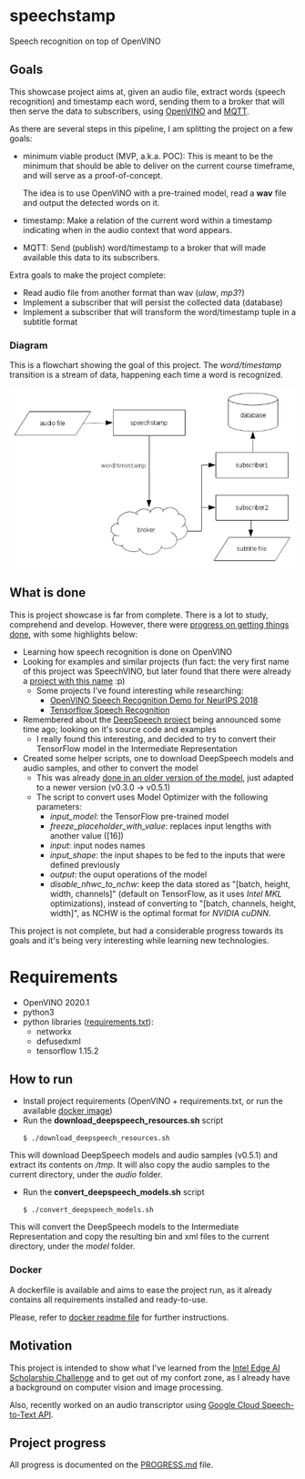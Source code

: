 # speechstamp
Speech recognition on top of OpenVINO

## Goals
This showcase project aims at, given an audio file, extract words (speech
recognition) and timestamp each word, sending them to a broker that will then
serve the data to subscribers, using [OpenVINO](https://software.intel.com/en-us/openvino-toolkit)
and [MQTT](https://mqtt.org/).

As there are several steps in this pipeline, I am splitting the project on a
few goals:

- minimum viable product (MVP, a.k.a. POC):
    This is meant to be the minimum that should be able to deliver on the
    current course timeframe, and will serve as a proof-of-concept.

    The idea is to use OpenVINO with a pre-trained model, read a **wav** file
    and output the detected words on it.
- timestamp:
    Make a relation of the current word within a timestamp indicating when in
    the audio context that word appears.
- MQTT:
    Send (publish) word/timestamp to a broker that will made available this
    data to its subscribers.

Extra goals to make the project complete:

- Read audio file from another format than wav (*ulaw*, *mp3*?)
- Implement a subscriber that will persist the collected data (database)
- Implement a subscriber that will transform the word/timestamp tuple in a
  subtitle format

### Diagram
This is a flowchart showing the goal of this project. The *word/timestamp* transition is a stream of data, happening each time a word is recognized.

![](resources/flowchart.png)

## What is done
This is project showcase is far from complete. There is a lot to study, comprehend and develop. However, there were [progress on getting things done](#project-progress), with some highlights below:
- Learning how speech recognition is done on OpenVINO
- Looking for examples and similar projects (fun fact: the very first name of this project was SpeechVINO, but later found that there were already a [project with this name](https://github.com/Speech-VINO) :p)
    - Some projects I've found interesting while researching:
        - [OpenVINO Speech Recognition Demo for NeurIPS 2018](https://github.com/meshaun9/openvino_speech_recognition)
        - [Tensorflow Speech Recognition](https://github.com/pannous/tensorflow-speech-recognition)
- Remembered about the [DeepSpeech project](https://github.com/mozilla/DeepSpeech) being announced some time ago; looking on it's source code and examples
    - I really found this interesting, and decided to try to convert their TensorFlow model in the Intermediate Representation
- Created some helper scripts, one to download DeepSpeech models and audio samples, and other to convert the model
    - This was already [done in an older version of the model](https://docs.openvinotoolkit.org/latest/_docs_MO_DG_prepare_model_convert_model_tf_specific_Convert_DeepSpeech_From_Tensorflow.html), just adapted to a newer version (v0.3.0 -> v0.5.1)
    - The script to convert uses Model Optimizer with the following parameters:
        - *input_model*: the TensorFlow pre-trained model
        - *freeze_placeholder_with_value*: replaces input lengths with another value ([16])
        - *input*: input nodes names
        - *input_shape*: the input shapes to be fed to the inputs that were defined previously
        - *output*: the ouput operations of the model
        - *disable_nhwc_to_nchw*: keep the data stored as "[batch, height, width, channels]" (default on TensorFlow, as it uses *Intel MKL* optimizations), instead of converting to "[batch, channels, height, width]", as NCHW is the optimal format for *NVIDIA cuDNN*.

This project is not complete, but had a considerable progress towards its goals and it's being very interesting while learning new technologies.

# Requirements
* OpenVINO 2020.1
* python3
* python libraries ([requirements.txt](requirements.txt)):
    * networkx
    * defusedxml
    * tensorflow 1.15.2

## How to run
- Install project requirements (OpenVINO + requirements.txt, or run the available [docker image](#docker))
- Run the **download_deepspeech_resources.sh** script
    ```
    $ ./download_deepspeech_resources.sh
    ```
This will download DeepSpeech models and audio samples (v0.5.1) and extract its contents on */tmp*. It will also copy the audio samples to the current directory, under the *audio* folder.

- Run the **convert_deepspeech_models.sh** script
    ```
    $ ./convert_deepspeech_models.sh
    ```
This will convert the DeepSpeech models to the Intermediate Representation and copy the resulting bin and xml files to the current directory, under the *model* folder.

### Docker
A dockerfile is available and aims to ease the project run, as it already
contains all requirements installed and ready-to-use.

Please, refer to [docker readme file](docker/README.md) for further
instructions.

## Motivation
This project is intended to show what I've learned from the [Intel Edge AI
Scholarship Challenge](https://sites.google.com/udacity.com/intel-edge-ai-scholarship/home)
and to get out of my confort zone, as I already have a background on computer
vision and image processing.

Also, recently worked on an audio transcriptor using [Google Cloud
Speech-to-Text API](https://cloud.google.com/speech-to-text).

## Project progress
All progress is documented on the [PROGRESS.md](PROGRESS.md) file.
